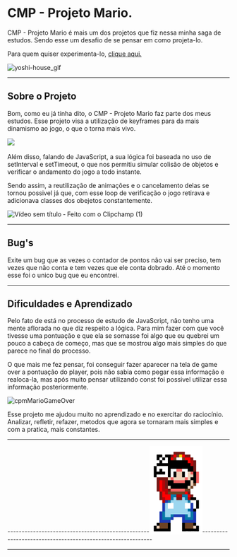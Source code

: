# CMP - Projeto Mario.

CMP - Projeto Mario é mais um dos projetos que fiz nessa minha saga de estudos. Sendo esse um desafio de se pensar em como projeta-lo.

Para quem quiser experimenta-lo, [clique aqui.](https://cmp-projeto-mario.netlify.app/)

![yoshi-house_gif](https://i.im.ge/2023/04/11/IeKmE9.yoshi-house-gif.gif)

---

## Sobre o Projeto

Bom, como eu já tinha dito, o CMP - Projeto Mario faz parte dos meus estudos. Esse projeto visa a utilização de keyframes para da mais dinamismo ao jogo, o que o torna mais vivo. 

![](https://i.im.ge/2023/04/11/Iefomm.Video-sem-titulo-Feito-com-o-Clipchamp.gif)

Além disso, falando de JavaScript, a sua lógica foi baseada no uso de setInterval e setTimeout, o que nos permitiu simular colisão de objetos e verificar o andamento do jogo a todo instante.

Sendo assim, a reutilização de animações e o cancelamento delas se tornou possivel já que, com esse loop de verificação o jogo retirava e adicionava classes dos obejetos constantemente.

![Vídeo sem título ‐ Feito com o Clipchamp (1)](https://i.im.ge/2023/04/11/Iez3jf.Video-sem-titulo-Feito-com-o-Clipchamp-1.gif)

---
## Bug's
Exite um bug que as vezes o contador de pontos não vai ser preciso, tem vezes que não conta e tem vezes que ele conta dobrado. Até o momento esse foi o unico bug que eu encontrei.

---

## Dificuldades e Aprendizado

Pelo fato de está no processo de estudo de JavaScript, não tenho uma mente aflorada no que diz respeito a lógica. Para mim fazer com que você tivesse uma pontuação e que ela se somasse foi algo que eu quebrei um pouco a cabeça de começo, mas que se mostrou algo mais simples do que parece no final do processo.

O que mais me fez pensar, foi conseguir fazer aparecer na tela de game over a pontuação do player, pois não sabia como pegar essa informação e realoca-la, mas após muito pensar utilizando const foi possivel utilizar essa informação posteriormente.

![cpmMarioGameOver](https://i.im.ge/2023/04/11/IevjWa.cpmMarioGameOver.jpg)

Esse projeto me ajudou muito no aprendizado e no exercitar do raciocínio. Analizar, refletir, refazer, metodos que agora se tornaram mais simples e com a pratica, mais constantes.

---

--------------------------------------------------<img src="src/img/mario-win.png" width="120px">------------------------------------------------------------

---
